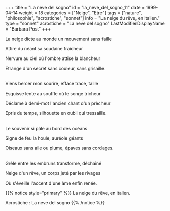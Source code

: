 +++
title = "La neve del sogno"
id = "la_neve_del_sogno_11"
date = 1999-04-14
weight = 18
categories = ["Neige", "Etre"]
tags = ["nature", "philosophie", "acrostiche", "sonnet"]
info = "La neige du rêve, en italien."
type = "sonnet"
acrostiche = "La neve del sogno"
LastModifierDisplayName = "Barbara Post"
+++

La neige dicte au monde un mouvement sans faille

Attire du néant sa soudaine fraîcheur

Nervure au ciel où l'ombre attise la blancheur

Etrange d'un secret sans couleur, sans grisaille.

 \
Viens bercer mon sourire, efface trace, taille

Esquisse lente au souffle où le songe tricheur

Déclame à demi-mot l'ancien chant d'un prêcheur

Epris du temps, silhouette en oubli qui tressaille.

 \
Le souvenir si pâle au bord des océans

Signe de feu la houle, auréole géants

Oiseaux sans aile ou plume, épaves sans cordages.

 \
Grêle entre les embruns transforme, déchaîné

Neige d'un rêve, un corps jeté par les rivages

Où s'éveille l'accent d'une âme enfin renée.

{{% notice style="primary" %}}
La neige du rêve, en italien.

Acrostiche : La neve del sogno
{{% /notice %}}
